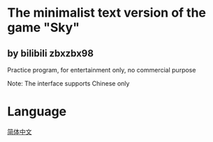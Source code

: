 # The minimalist text version of the game "Sky"
## by bilibili zbxzbx98
Practice program, for entertainment only, no commercial purpose

Note: The interface supports Chinese only
# Language
[简体中文](README.zh-CN.md)